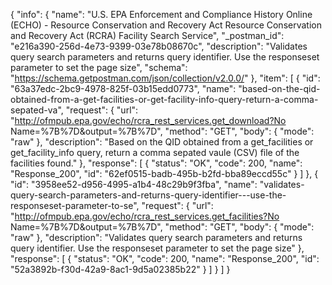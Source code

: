 {
  "info": {
    "name": "U.S. EPA Enforcement and Compliance History Online (ECHO) - Resource Conservation and Recovery Act  Resource Conservation and Recovery Act (RCRA) Facility Search Service",
    "_postman_id": "e216a390-256d-4e73-9399-03e78b08670c",
    "description": "Validates query search parameters and returns query identifier.  Use the responseset parameter to set the page size",
    "schema": "https://schema.getpostman.com/json/collection/v2.0.0/"
  },
  "item": [
    {
      "id": "63a37edc-2bc9-4978-825f-03b15edd0773",
      "name": "based-on-the-qid-obtained-from-a-get-facilities-or-get-facility-info-query-return-a-comma-sepated-va",
      "request": {
        "url": "http://ofmpub.epa.gov/echo/rcra_rest_services.get_download?No Name=%7B%7D&output=%7B%7D",
        "method": "GET",
        "body": {
          "mode": "raw"
        },
        "description": "Based on the QID obtained from a get_facilities or get_facility_info query, return a comma sepated vaule (CSV) file of the facilities found."
      },
      "response": [
        {
          "status": "OK",
          "code": 200,
          "name": "Response_200",
          "id": "62ef0515-badb-495b-b2fd-bba89eccd55c"
        }
      ]
    },
    {
      "id": "3958ee52-d956-4995-a1b4-48c29b9f3fba",
      "name": "validates-query-search-parameters-and-returns-query-identifier---use-the-responseset-parameter-to-se",
      "request": {
        "url": "http://ofmpub.epa.gov/echo/rcra_rest_services.get_facilities?No Name=%7B%7D&output=%7B%7D",
        "method": "GET",
        "body": {
          "mode": "raw"
        },
        "description": "Validates query search parameters and returns query identifier.  Use the responseset parameter to set the page size"
      },
      "response": [
        {
          "status": "OK",
          "code": 200,
          "name": "Response_200",
          "id": "52a3892b-f30d-42a9-8ac1-9d5a02385b22"
        }
      ]
    }
  ]
}